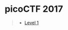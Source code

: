 # picoCTF 2017
> * [Level 1](https://github.com/nxe4ctf/ctfwriteup/tree/master/picoCTF_2017/Level_1)
